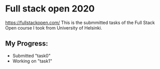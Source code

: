 # Full stack open 2020

<https://fullstackopen.com/>
This is the submmitted tasks of the Full Stack Open course I took from University of Helsinki.

## My Progress:
- Submitted "task0"
- Working on "task1"
